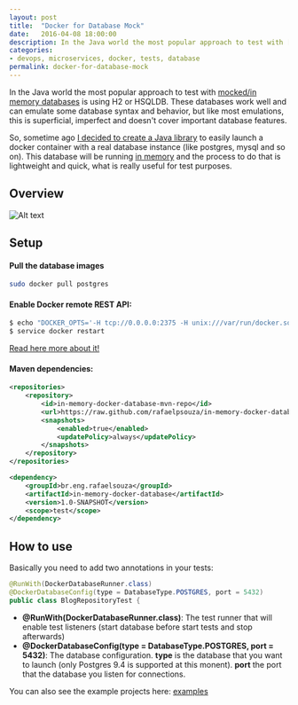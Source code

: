 ```yaml
---
layout: post
title:  "Docker for Database Mock"
date:   2016-04-08 18:00:00
description: In the Java world the most popular approach to test with [mocked/in memory databases][1] is using H2 or HSQLDB. These databases work well and can emulate some database syntax and behavior, but like most emulations, this is superficial, imperfect and doesn't cover important database features.
categories:
- devops, microservices, docker, tests, database
permalink: docker-for-database-mock
---
```


In the Java world the most popular approach to test with [mocked/in memory databases][1] is using H2 or HSQLDB. These databases work well and can emulate some database syntax and behavior, but like most emulations, this is superficial, imperfect and doesn't cover important database features.

So, sometime ago [I decided to create a Java library][5] to easily launch a docker container with a real database instance (like postgres, mysql and so on). This database will be running [in memory][1] and the process to do that is lightweight and quick, what is really useful for test purposes.


## Overview

![Alt text](https://cacoo.com/diagrams/KJIYGq2xh7iCL33h-D6350.png)


## Setup

#### Pull the database images
```sh
sudo docker pull postgres
```


#### Enable Docker remote REST API:
```sh
$ echo "DOCKER_OPTS='-H tcp://0.0.0.0:2375 -H unix:///var/run/docker.sock'" > /etc/default/docker
$ service docker restart
```
[Read here more about it!][2]


#### Maven dependencies:

```xml
<repositories>
	<repository>
    	<id>in-memory-docker-database-mvn-repo</id>
        <url>https://raw.github.com/rafaelpsouza/in-memory-docker-database/mvn-repo/</url>
        <snapshots>
        	<enabled>true</enabled>
          	<updatePolicy>always</updatePolicy>
        </snapshots>
    </repository>
</repositories>
```


```xml
<dependency>
    <groupId>br.eng.rafaelsouza</groupId>
    <artifactId>in-memory-docker-database</artifactId>
    <version>1.0-SNAPSHOT</version>
	<scope>test</scope>
</dependency>
```


## How to use

Basically you need to add two annotations in your tests:

```java
@RunWith(DockerDatabaseRunner.class)
@DockerDatabaseConfig(type = DatabaseType.POSTGRES, port = 5432)
public class BlogRepositoryTest {
```

* **@RunWith(DockerDatabaseRunner.class)**: The test runner that will enable test listeners (start database before start tests and stop afterwards)
* **@DockerDatabaseConfig(type = DatabaseType.POSTGRES, port = 5432)**: The database configuration. **type** is the database that you want to launch (only Postgres 9.4 is supported at this monent). **port** the port that the database you listen for connections.

You can also see the example projects here:
[examples][3]

[1]: http://www.martinfowler.com/bliki/InMemoryTestDatabase.html
[2]: http://infoslack.com/devops/exploring-docker-remote-api/
[3]: https://github.com/rafaelpsouza/in-memory-docker-database/tree/master/examples/
[4]: mailto:rafael.bnc@gmail.com
[5]: https://github.com/rafaelpsouza/in-memory-docker-database/